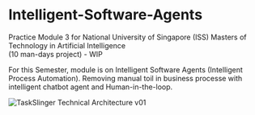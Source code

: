# Intelligent-Software-Agents
Practice Module 3 for National University of Singapore (ISS) Masters of Technology in Artificial Intelligence
<br>(10 man-days project) - WIP

For this Semester, module is on Intelligent Software Agents (Intelligent Process Automation). Removing manual toil in business processe with intelligent chatbot agent and Human-in-the-loop. 


![TaskSlinger Technical Architecture v01](https://github.com/atsui888/Intelligent-Software-Agents/assets/18540586/f33eebdf-15c5-4988-b9f3-365cf501e596)

